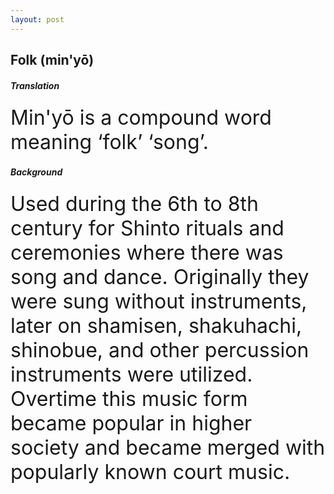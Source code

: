```yaml
---
layout: post
---
```


## Folk (min'yō)


##### Translation 
<font size="6">
Min'yō is a compound word meaning ‘folk’ ‘song’.
</font>
<br>

##### Background
<font size="6">
Used during the 6th to 8th century for Shinto rituals and ceremonies where there was song and dance. Originally they were sung without instruments, later on shamisen, shakuhachi, shinobue, and other percussion instruments were utilized. Overtime this music form became popular in higher society and became merged with popularly known court music.
</font>




